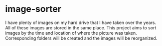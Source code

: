 # image-sorter
I have plenty of images on my hard drive that I have taken over the years. All of these images are stored in the same place. This project aims to sort images by the time and location of where the picture was taken. Corresponding folders will be created and the images will be reorganized.

